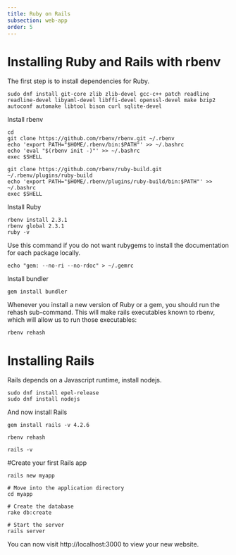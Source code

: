 ```yaml
---
title: Ruby on Rails      
subsection: web-app
order: 5
---
```


# Installing Ruby and Rails with rbenv

The first step is to install dependencies for Ruby.

```
sudo dnf install git-core zlib zlib-devel gcc-c++ patch readline readline-devel libyaml-devel libffi-devel openssl-devel make bzip2 autoconf automake libtool bison curl sqlite-devel
```

Install rbenv

```
cd
git clone https://github.com/rbenv/rbenv.git ~/.rbenv
echo 'export PATH="$HOME/.rbenv/bin:$PATH"' >> ~/.bashrc
echo 'eval "$(rbenv init -)"' >> ~/.bashrc
exec $SHELL

git clone https://github.com/rbenv/ruby-build.git ~/.rbenv/plugins/ruby-build
echo 'export PATH="$HOME/.rbenv/plugins/ruby-build/bin:$PATH"' >> ~/.bashrc
exec $SHELL
```

Install Ruby

```
rbenv install 2.3.1
rbenv global 2.3.1
ruby -v

```
Use this command if you do not want rubygems to install the documentation for each package locally.

```
echo "gem: --no-ri --no-rdoc" > ~/.gemrc
```

Install bundler

```
gem install bundler
```

Whenever you install a new version of Ruby or a gem, you should run the rehash sub-command. This will make rails executables known to rbenv, which will allow us to run those executables:

``` 
rbenv rehash 
``` 

# Installing Rails

Rails depends on a Javascript runtime, install nodejs.

```
sudo dnf install epel-release
sudo dnf install nodejs
```

And now install Rails

```
gem install rails -v 4.2.6
```
```
rbenv rehash
```

```
rails -v
```

#Create your first Rails app

```
rails new myapp

# Move into the application directory
cd myapp

# Create the database
rake db:create

# Start the server
rails server
```
You can now visit http://localhost:3000 to view your new website.
